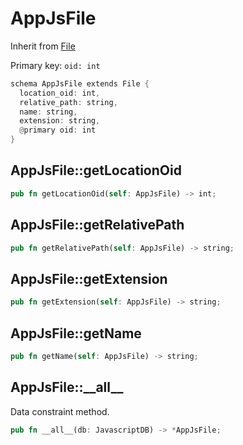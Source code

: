 # AppJsFile

Inherit from [File](./File.md)

Primary key: `oid: int`

```rust
schema AppJsFile extends File {
  location_oid: int,
  relative_path: string,
  name: string,
  extension: string,
  @primary oid: int
}
```
## AppJsFile::getLocationOid

```rust
pub fn getLocationOid(self: AppJsFile) -> int;
```
## AppJsFile::getRelativePath

```rust
pub fn getRelativePath(self: AppJsFile) -> string;
```
## AppJsFile::getExtension

```rust
pub fn getExtension(self: AppJsFile) -> string;
```
## AppJsFile::getName

```rust
pub fn getName(self: AppJsFile) -> string;
```
## AppJsFile::\_\_all\_\_

Data constraint method.

```rust
pub fn __all__(db: JavascriptDB) -> *AppJsFile;
```
